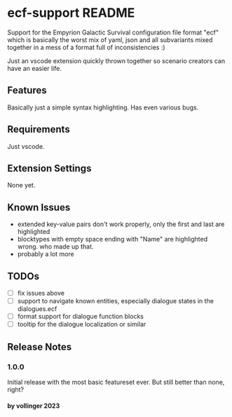 # ecf-support README

Support for the Empyrion Galactic Survival configuration file format "ecf" which is basically the worst
mix of yaml, json and all subvariants mixed together in a mess of a format full of inconsistencies :)

Just an vscode extension quickly thrown together so scenario creators can have an easier life.

## Features

Basically just a simple syntax highlighting. Has even various bugs.

## Requirements

Just vscode.

## Extension Settings

None yet.

## Known Issues

- extended key-value pairs don't work properly, only the first and last are highlighted
- blocktypes with empty space ending with "Name" are highlighted wrong. who made up that.
- probably a lot more

## TODOs

- [ ] fix issues above
- [ ] support to navigate known entities, especially dialogue states in the dialogues.ecf
- [ ] format support for dialogue function blocks
- [ ] tooltip for the dialogue localization or similar

## Release Notes

### 1.0.0

Initial release with the most basic featureset ever. But still better than none, right?

#### by vollinger 2023
